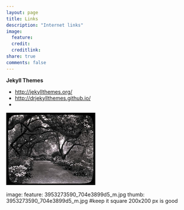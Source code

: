 ```yaml
---
layout: page
title: Links
description: "Internet links"
image:
  feature: 
  credit: 
  creditlink: 
share: true
comments: false
---
```


**Jekyll Themes**

* http://jekyllthemes.org/
* http://drjekyllthemes.github.io/
* 


<img src="/images/3953273590_704e3899d5_m.jpg" />

image:
  feature: 3953273590_704e3899d5_m.jpg
  thumb: 3953273590_704e3899d5_m.jpg #keep it square 200x200 px is good




